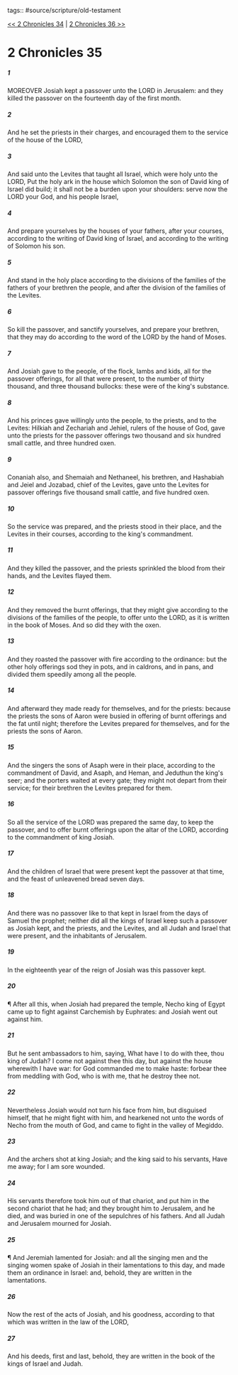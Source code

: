 tags:: #source/scripture/old-testament

[<< 2 Chronicles 34](old-testament/14_2_Chronicles/2_Chronicles_34.md) | [2 Chronicles 36 >>](old-testament/14_2_Chronicles/2_Chronicles_36.md)

# 2 Chronicles 35

##### 1

MOREOVER Josiah kept a passover unto the LORD in Jerusalem: and they killed the passover on the fourteenth day of the first month.

##### 2

And he set the priests in their charges, and encouraged them to the service of the house of the LORD,

##### 3

And said unto the Levites that taught all Israel, which were holy unto the LORD, Put the holy ark in the house which Solomon the son of David king of Israel did build; it shall not be a burden upon your shoulders: serve now the LORD your God, and his people Israel,

##### 4

And prepare yourselves by the houses of your fathers, after your courses, according to the writing of David king of Israel, and according to the writing of Solomon his son.

##### 5

And stand in the holy place according to the divisions of the families of the fathers of your brethren the people, and after the division of the families of the Levites.

##### 6

So kill the passover, and sanctify yourselves, and prepare your brethren, that they may do according to the word of the LORD by the hand of Moses.

##### 7

And Josiah gave to the people, of the flock, lambs and kids, all for the passover offerings, for all that were present, to the number of thirty thousand, and three thousand bullocks: these were of the king's substance.

##### 8

And his princes gave willingly unto the people, to the priests, and to the Levites: Hilkiah and Zechariah and Jehiel, rulers of the house of God, gave unto the priests for the passover offerings two thousand and six hundred small cattle, and three hundred oxen.

##### 9

Conaniah also, and Shemaiah and Nethaneel, his brethren, and Hashabiah and Jeiel and Jozabad, chief of the Levites, gave unto the Levites for passover offerings five thousand small cattle, and five hundred oxen.

##### 10

So the service was prepared, and the priests stood in their place, and the Levites in their courses, according to the king's commandment.

##### 11

And they killed the passover, and the priests sprinkled the blood from their hands, and the Levites flayed them.

##### 12

And they removed the burnt offerings, that they might give according to the divisions of the families of the people, to offer unto the LORD, as it is written in the book of Moses. And so did they with the oxen.

##### 13

And they roasted the passover with fire according to the ordinance: but the other holy offerings sod they in pots, and in caldrons, and in pans, and divided them speedily among all the people.

##### 14

And afterward they made ready for themselves, and for the priests: because the priests the sons of Aaron were busied in offering of burnt offerings and the fat until night; therefore the Levites prepared for themselves, and for the priests the sons of Aaron.

##### 15

And the singers the sons of Asaph were in their place, according to the commandment of David, and Asaph, and Heman, and Jeduthun the king's seer; and the porters waited at every gate; they might not depart from their service; for their brethren the Levites prepared for them.

##### 16

So all the service of the LORD was prepared the same day, to keep the passover, and to offer burnt offerings upon the altar of the LORD, according to the commandment of king Josiah.

##### 17

And the children of Israel that were present kept the passover at that time, and the feast of unleavened bread seven days.

##### 18

And there was no passover like to that kept in Israel from the days of Samuel the prophet; neither did all the kings of Israel keep such a passover as Josiah kept, and the priests, and the Levites, and all Judah and Israel that were present, and the inhabitants of Jerusalem.

##### 19

In the eighteenth year of the reign of Josiah was this passover kept.

##### 20

¶ After all this, when Josiah had prepared the temple, Necho king of Egypt came up to fight against Carchemish by Euphrates: and Josiah went out against him.

##### 21

But he sent ambassadors to him, saying, What have I to do with thee, thou king of Judah? I come not against thee this day, but against the house wherewith I have war: for God commanded me to make haste: forbear thee from meddling with God, who is with me, that he destroy thee not.

##### 22

Nevertheless Josiah would not turn his face from him, but disguised himself, that he might fight with him, and hearkened not unto the words of Necho from the mouth of God, and came to fight in the valley of Megiddo.

##### 23

And the archers shot at king Josiah; and the king said to his servants, Have me away; for I am sore wounded.

##### 24

His servants therefore took him out of that chariot, and put him in the second chariot that he had; and they brought him to Jerusalem, and he died, and was buried in one of the sepulchres of his fathers. And all Judah and Jerusalem mourned for Josiah.

##### 25

¶ And Jeremiah lamented for Josiah: and all the singing men and the singing women spake of Josiah in their lamentations to this day, and made them an ordinance in Israel: and, behold, they are written in the lamentations.

##### 26

Now the rest of the acts of Josiah, and his goodness, according to that which was written in the law of the LORD,

##### 27

And his deeds, first and last, behold, they are written in the book of the kings of Israel and Judah.
